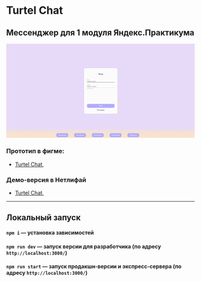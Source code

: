 # Turtel Chat

## Мессенджер для 1 модуля Яндекс.Практикума

![preview.png](https://github.com/DieReiterin/middle.messenger.praktikum.yandex/blob/deploy/static/images/preview.png)

### **Прототип в фигме:**

-   [Turtel Chat](https://www.figma.com/proto/7mFfupXYkX3Iy9iZ4iNnm1/TURTEL-CHAT?node-id=0-1&t=rD8v5FVHA5vzu38k-1),

### Демо-версия в Нетлифай

-   [Turtel Chat](https://turtel-chat.netlify.app/),

---

## Локальный запуск

#### `npm i` — установка зависимостей

#### `npm run dev` — запуск версии для разработчика (по адресу `http://localhost:3000/`)

#### `npm run start` — запуск продакшн-версии и экспресс-сервера (по адресу `http://localhost:3000/`)
